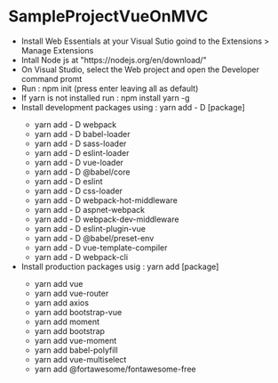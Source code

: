 # SampleProjectVueOnMVC
<ul>
<li>Install Web Essentials at your Visual Sutio goind to the Extensions > Manage Extensions</li>
<li>Intall Node js at "https://nodejs.org/en/download/"</li>
<li>On Visual Studio, select the Web project and open the Developer command promt</li>
<li>Run : npm init (press enter leaving all as default)</li>
<li>If yarn is not installed run : npm install yarn -g</li>
<li>Install development packages using : yarn add - D [package]</li>
	<ul>
	<li>yarn add - D webpack</li>
	<li>yarn add - D babel-loader</li>
	<li>yarn add - D sass-loader</li>
	<li>yarn add - D eslint-loader</li>
	<li>yarn add - D vue-loader</li>
	<li>yarn add - D @babel/core</li>
	<li>yarn add - D eslint</li>
	<li>yarn add - D css-loader</li>
	<li>yarn add - D webpack-hot-middleware</li>
	<li>yarn add - D aspnet-webpack</li>
	<li>yarn add - D webpack-dev-middleware</li>
	<li>yarn add - D eslint-plugin-vue</li>
	<li>yarn add - D @babel/preset-env</li>
	<li>yarn add - D vue-template-compiler</li>
	<li>yarn add - D webpack-cli</li>
	</ul>
<li>Install production packages usig : yarn add [package]</li>
	<ul>
	<li>yarn add vue</li>
	<li>yarn add vue-router</li>
	<li>yarn add axios</li>
	<li>yarn add bootstrap-vue</li>
	<li>yarn add moment</li>
	<li>yarn add bootstrap</li>
	<li>yarn add vue-moment</li>
	<li>yarn add babel-polyfill</li>
	<li>yarn add vue-multiselect</li>
	<li>yarn add @fortawesome/fontawesome-free</li>
	</ul>
</ul>

